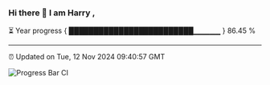 ### Hi there 👋 I am Harry , 

⏳ Year progress { █████████████████████████▁▁▁▁▁ } 86.45 %

---

⏰ Updated on Tue, 12 Nov 2024 09:40:57 GMT

![Progress Bar CI](https://github.com/duykhang68/duykhang68/workflows/Progress%20Bar%20CI/badge.svg)
